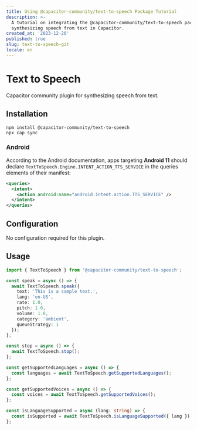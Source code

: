 ```yaml
---
title: Using @capacitor-community/text-to-speech Package Tutorial
description: >-
  A tutorial on integrating the @capacitor-community/text-to-speech package for
  synthesizing speech from text in Capacitor.
created_at: '2023-12-20'
published: true
slug: text-to-speech-git
locale: en
---
```


# Text to Speech

Capacitor community plugin for synthesizing speech from text.

## Installation

```
npm install @capacitor-community/text-to-speech
npx cap sync
```

### Android

According to the Android documentation, apps targeting **Android 11** should declare `TextToSpeech.Engine.INTENT_ACTION_TTS_SERVICE` in the queries elements of their manifest:

```xml
<queries>
  <intent>
    <action android:name="android.intent.action.TTS_SERVICE" />
  </intent>
</queries>
```

## Configuration

No configuration required for this plugin.

## Usage

```typescript
import { TextToSpeech } from '@capacitor-community/text-to-speech';

const speak = async () => {
  await TextToSpeech.speak({
    text: 'This is a sample text.',
    lang: 'en-US',
    rate: 1.0,
    pitch: 1.0,
    volume: 1.0,
    category: 'ambient',
    queueStrategy: 1
  });
};

const stop = async () => {
  await TextToSpeech.stop();
};

const getSupportedLanguages = async () => {
  const languages = await TextToSpeech.getSupportedLanguages();
};

const getSupportedVoices = async () => {
  const voices = await TextToSpeech.getSupportedVoices();
};

const isLanguageSupported = async (lang: string) => {
  const isSupported = await TextToSpeech.isLanguageSupported({ lang });
};
```
```
